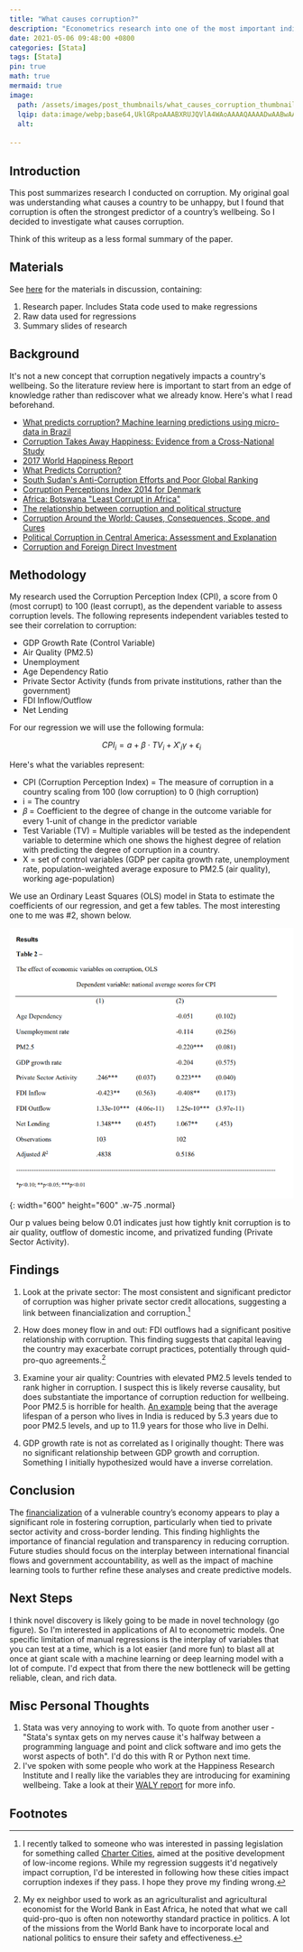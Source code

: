```yaml
---
title: "What causes corruption?"
description: "Econometrics research into one of the most important indicators of a country's wellbeing"
date: 2021-05-06 09:48:00 +0800
categories: [Stata]
tags: [Stata]
pin: true
math: true
mermaid: true
image:
  path: /assets/images/post_thumbnails/what_causes_corruption_thumbnail.png
  lqip: data:image/webp;base64,UklGRpoAAABXRUJQVlA4WAoAAAAQAAAADwAABwAAQUxQSDIAAAARL0AmbZurmr57yyIiqE8oiG0bejIYEQTgqiDA9vqnsUSI6H+oAERp2HZ65qP/VIAWAFZQOCBCAAAA8AEAnQEqEAAIAAVAfCWkAALp8sF8rgRgAP7o9FDvMCkMde9PK7euH5M1m6VWoDXf2FkP3BqV0ZYbO6NA/VFIAAAA
  alt: 

---
```


## Introduction
This post summarizes research I conducted on corruption. My original goal was understanding what causes a country to be unhappy, but I found that corruption is often the strongest predictor of a country’s wellbeing. So I decided to investigate what causes corruption.

Think of this writeup as a less formal summary of the paper.

## Materials
See [here](/assets/post_files/what_causes_corruption/source_materials.zip) for the materials in discussion, containing:

1. Research paper. Includes Stata code used to make regressions
2. Raw data used for regressions
3. Summary slides of research

## Background
It's not a new concept that corruption negatively impacts a country's wellbeing. So the literature review here is important to start from an edge of knowledge rather than rediscover what we already know. Here's what I read beforehand.

- [What predicts corruption? Machine learning predictions using micro-data in Brazil](https://papers.ssrn.com/sol3/papers.cfm?abstract_id=3330651)
- [Corruption Takes Away Happiness: Evidence from a Cross-National Study](https://ideas.repec.org/a/spr/jhappi/v21y2020i2d10.1007_s10902-019-00092-z.html)
- [2017 World Happiness Report](https://worldhappiness.report/ed/2017/)
- [What Predicts Corruption?](https://papers.ssrn.com/sol3/papers.cfm?abstract_id=3330651)
- [South Sudan's Anti-Corruption Efforts and Poor Global Ranking](https://www.jstor.org/stable/resrep11043)
- [Corruption Perceptions Index 2014 for Denmark](https://www.transparency.org/en/cpi/2014/index/dnk#)
- [Africa: Botswana "Least Corrupt in Africa"](https://allafrica.com/stories/201312030582.html)
- [The relationship between corruption and political structure](https://www.jstor.org/stable/i20445040)
- [Corruption Around the World: Causes, Consequences, Scope, and Cures](https://www.jstor.org/stable/3867585)
- [Political Corruption in Central America: Assessment and Explanation](https://www.jstor.org/stable/41342299)
- [Corruption and Foreign Direct Investment](https://www.jstor.org/stable/3069545)

## Methodology
My research used the Corruption Perception Index (CPI), a score from 0 (most corrupt) to 100 (least corrupt), as the dependent variable to assess corruption levels. The following represents independent variables tested to see their correlation to corruption:

- GDP Growth Rate (Control Variable)
- Air Quality (PM2.5)
- Unemployment
- Age Dependency Ratio
- Private Sector Activity (funds from private institutions, rather than the government)
- FDI Inflow/Outflow
- Net Lending​

For our regression we will use the following formula:

$$
\begin{equation}
  CPI_i = a + \beta \cdot TV_i + X'_i \gamma + \epsilon_i
\end{equation}
$$

Here's what the variables represent:

- CPI (Corruption Perception Index) = The measure of corruption in a country scaling from 100 (low corruption) to 0 (high corruption)
- i = The country
- 𝛽 = Coefficient to the degree of change in the outcome variable for every 1-unit of change in the predictor variable
- Test Variable (TV) = Multiple variables will be tested as the independent variable to determine which one shows the highest degree of relation with predicting the degree of corruption in a country.
- X = set of control variables (GDP per capita growth rate, unemployment rate, population-weighted average exposure to PM2.5 (air quality), working age-population)

We use an Ordinary Least Squares (OLS) model in Stata to estimate the coefficients of our regression, and get a few tables. The most interesting one to me was #2, shown below.

![Desktop View](assets/images/corruption_images/table_2_rounded.png){: width="600" height="600" .w-75 .normal}

Our p values being below 0.01 indicates just how tightly knit corruption is to air quality, outflow of domestic income, and privatized funding (Private Sector Activity). 

## Findings

1. Look at the private sector: The most consistent and significant predictor of corruption was higher private sector credit allocations, suggesting a link between financialization and corruption​.[^fn3]

2. How does money flow in and out: FDI outflows had a significant positive relationship with corruption. This finding suggests that capital leaving the country may exacerbate corrupt practices, potentially through quid-pro-quo agreements​.[^fn4]

3. Examine your air quality: Countries with elevated PM2.5 levels tended to rank higher in corruption​. I suspect this is likely reverse causality, but does substantiate the importance of corruption reduction for wellbeing. Poor PM2.5 is horrible for health. [An example](https://www.indiatoday.in/health/story/air-pollution-can-reduce-life-expectancy-by-5-years-doctors-explain-why-2429264-2023-08-31) being that the average lifespan of a person who lives in India is reduced by 5.3 years due to poor PM2.5 levels, and up to 11.9 years for those who live in Delhi.

4. GDP growth rate is not as correlated as I originally thought: There was no significant relationship between GDP growth and corruption. Something I initially hypothesized would have a inverse correlation.

## Conclusion
The [financialization](https://www.sciencedirect.com/topics/economics-econometrics-and-finance/financialization) of a vulnerable country’s economy appears to play a significant role in fostering corruption, particularly when tied to private sector activity and cross-border lending. This finding highlights the importance of financial regulation and transparency in reducing corruption. Future studies should focus on the interplay between international financial flows and government accountability, as well as the impact of machine learning tools to further refine these analyses and create predictive models.

## Next Steps
I think novel discovery is likely going to be made in novel technology (go figure). So I'm interested in applications of AI to econometric models. One specific limitation of manual regressions is the interplay of variables that you can test at a time, which is a lot easier (and more fun) to blast all at once at giant scale with a machine learning or deep learning model with a lot of compute. I'd expect that from there the new bottleneck will be getting reliable, clean, and rich data.

## Misc Personal Thoughts
1. Stata was very annoying to work with. To quote from another user - "Stata's syntax gets on my nerves cause it's halfway between a programming language and point and click software and imo gets the worst aspects of both". I'd do this with R or Python next time.
2. I've spoken with some people who work at the Happiness Research Institute and I really like the variables they are introducing for examining wellbeing. Take a look at their [WALY report](https://www.happinessresearchinstitute.com/waly-report) for more info.

## Footnotes

[^fn3]: I recently talked to someone who was interested in passing legislation for something called [Charter Cities](https://chartercitiesinstitute.org/intro/), aimed at the positive development of low-income regions. While my regression suggests it'd negatively impact corruption, I'd be interested in following how these cities impact corruption indexes if they pass. I hope they prove my finding wrong.

[^fn4]: My ex neighbor used to work as an agriculturalist and agricultural economist for the World Bank in East Africa, he noted that what we call quid-pro-quo is often non noteworthy standard practice in politics. A lot of the missions from the World Bank have to incorporate local and national politics to ensure their safety and effectiveness.